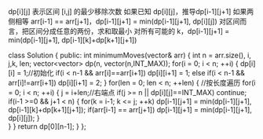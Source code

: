 
dp[i][j] 表示区间 [i,j] 的最少移除次数
如果已知 dp[i][j]，推导dp[i-1][j+1]
如果两侧相等 arr[i-1] == arr[j+1]，dp[i-1][j+1] = min(dp[i-1][j+1], dp[i][j])
对区间而言，把区间分成任意的两份，求和取最小
对所有可能的 k，dp[i-1][j+1] = min(dp[i-1][j+1], dp[i-1][k]+dp[k+1][j+1])



class Solution {
public:
int minimumMoves(vector<int>& arr) {
int n = arr.size(), i, j,k, len;
vector<vector<int>> dp(n, vector<int>(n,INT_MAX));
for(i = 0; i < n; ++i)
{
dp[i][i] = 1;//初始化
if(i < n-1 && arr[i]==arr[i+1])
dp[i][i+1] = 1;
else if(i < n-1 && arr[i]!=arr[i+1])
dp[i][i+1] = 2;
}
for(len = 0; len < n; ++len)
{	//按长度遍历
for(i = 0; i < n; ++i)
{
j = i+len;//右端点
if(j >= n || dp[i][j]==INT_MAX) continue;
if(i-1 >=0 && j+1 < n)
{
for(k = i-1; k <= j; ++k)
dp[i-1][j+1] = min(dp[i-1][j+1], dp[i-1][k]+dp[k+1][j+1]);
if(arr[i-1] == arr[j+1])
dp[i-1][j+1] = min(dp[i-1][j+1], dp[i][j]);
}      
}
}
return dp[0][n-1];
}
};